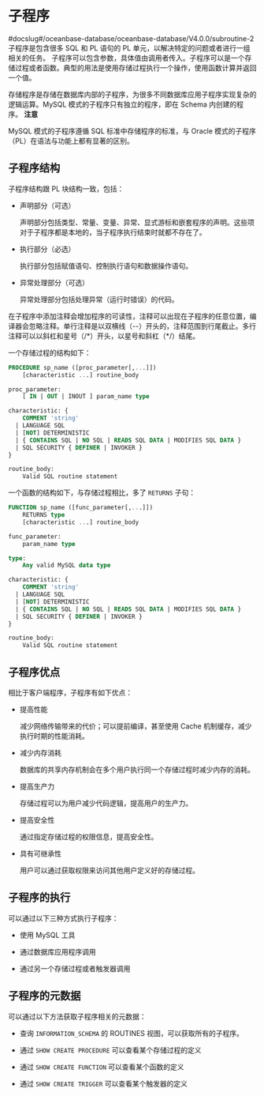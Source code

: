 子程序 
========================
#docslug#/oceanbase-database/oceanbase-database/V4.0.0/subroutine-2
子程序是包含很多 SQL 和 PL 语句的 PL 单元，以解决特定的问题或者进行一组相关的任务。
子程序可以包含参数，具体值由调用者传入。子程序可以是一个存储过程或者函数。典型的用法是使用存储过程执行一个操作，使用函数计算并返回一个值。

存储程序是存储在数据库内部的子程序，为很多不同数据库应用子程序实现复杂的逻辑运算。MySQL 模式的子程序只有独立的程序，即在 Schema 内创建的程序。
**注意**


MySQL 模式的子程序遵循 SQL 标准中存储程序的标准，与 Oracle 模式的子程序（PL）在语法与功能上都有显著的区别。

子程序结构 
--------------------------

子程序结构跟 PL 块结构一致，包括：

* 声明部分（可选）

  声明部分包括类型、常量、变量、异常、显式游标和嵌套程序的声明。这些项对于子程序都是本地的，当子程序执行结束时就都不存在了。
  

* 执行部分（必选）

  执行部分包括赋值语句、控制执行语句和数据操作语句。
  

* 异常处理部分（可选）

  异常处理部分包括处理异常（运行时错误）的代码。
  




在子程序中添加注释会增加程序的可读性，注释可以出现在子程序的任意位置，编译器会忽略注释。单行注释是以双横线（--）开头的，注释范围到行尾截止。多行注释可以以斜杠和星号（/\*）开头，以星号和斜杠（\*/）结尾。

一个存储过程的结构如下：

```sql
PROCEDURE sp_name ([proc_parameter[,...]])
    [characteristic ...] routine_body

proc_parameter:
    [ IN | OUT | INOUT ] param_name type

characteristic: {
    COMMENT 'string'
  | LANGUAGE SQL
  | [NOT] DETERMINISTIC
  | { CONTAINS SQL | NO SQL | READS SQL DATA | MODIFIES SQL DATA }
  | SQL SECURITY { DEFINER | INVOKER }
}

routine_body:
    Valid SQL routine statement
```



一个函数的结构如下，与存储过程相比，多了 `RETURNS` 子句：

```sql
FUNCTION sp_name ([func_parameter[,...]])
    RETURNS type
    [characteristic ...] routine_body

func_parameter:
    param_name type

type:
    Any valid MySQL data type

characteristic: {
    COMMENT 'string'
  | LANGUAGE SQL
  | [NOT] DETERMINISTIC
  | { CONTAINS SQL | NO SQL | READS SQL DATA | MODIFIES SQL DATA }
  | SQL SECURITY { DEFINER | INVOKER }
}

routine_body:
    Valid SQL routine statement
```



子程序优点 
--------------------------

相比于客户端程序，子程序有如下优点：

* 提高性能

  减少网络传输带来的代价；可以提前编译，甚至使用 Cache 机制缓存，减少执行时期的性能消耗。
  

* 减少内存消耗

  数据库的共享内存机制会在多个用户执行同一个存储过程时减少内存的消耗。
  

* 提高生产力

  存储过程可以为用户减少代码逻辑，提高用户的生产力。
  

* 提高安全性

  通过指定存储过程的权限信息，提高安全性。
  

* 具有可继承性

  用户可以通过获取权限来访问其他用户定义好的存储过程。
  




子程序的执行 
---------------------------

可以通过以下三种方式执行子程序：

* 使用 MySQL 工具

  

* 通过数据库应用程序调用

  

* 通过另一个存储过程或者触发器调用

  




子程序的元数据 
----------------------------

可以通过以下方法获取子程序相关的元数据：

* 查询 `INFORMATION_SCHEMA` 的 ROUTINES 视图，可以获取所有的子程序。

  

* 通过 `SHOW CREATE PROCEDURE` 可以查看某个存储过程的定义

  

* 通过 `SHOW CREATE FUNCTION` 可以查看某个函数的定义

  

* 通过 `SHOW CREATE TRIGGER` 可以查看某个触发器的定义

  



